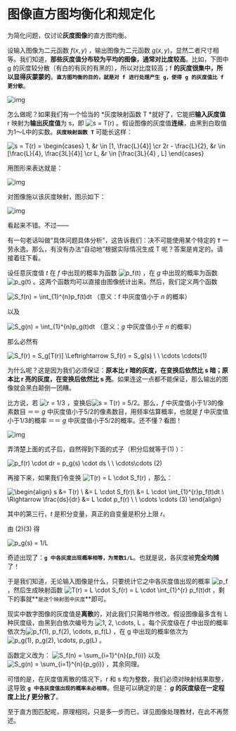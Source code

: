 
# 图像直方图均衡化和规定化

为简化问题，仅讨论**灰度图像**的直方图均衡。

设输入图像为二元函数 $f(x, y)$ ，输出图像为二元函数 $g(x, y)$，显然二者尺寸相等。我们知道，**那些灰度值分布较为平均的图像，通常对比度较高**。比如，下图中 g 的灰度较分散（有白的有灰的有黑的），所以对比度较高；f **的灰度很集中，所以显得灰蒙蒙的**。**`直方图均衡的目的，就是对 f 进行处理产生 g，使得 g 的灰度值比 f 更分散`**。

![img](https://pic4.zhimg.com/80/v2-a3ee22f43f9d9ba6b651766811e30593_hd.jpg)

怎么做呢？如果我们有一个恰当的 *灰度映射函数 T *就好了，它能把**输入灰度值** r 映射为**输出灰度值**为 s，即 ![s = T(r)](https://www.zhihu.com/equation?tex=s+%3D+T%28r%29) 。假设图像的灰度值**连续**，由黑到白取值为1～L中的实数。**`灰度映射函数 T`** 可能长这样：

![s = T(r) = \begin{cases} 1, &r \in [1, \frac{L}{4}] \cr 2r - \frac{L}{2}, &r \in [\frac{L}{4}, \frac{3L}{4}] \cr L, &r \in [\frac{3L}{4} , L] \end{cases}](https://www.zhihu.com/equation?tex=s+%3D+T%28r%29+%3D+%5Cbegin%7Bcases%7D+1%2C+%26r+%5Cin+%5B1%2C+%5Cfrac%7BL%7D%7B4%7D%5D+%5Ccr+2r+-+%5Cfrac%7BL%7D%7B2%7D%2C+%26r+%5Cin+%5B%5Cfrac%7BL%7D%7B4%7D%2C+%5Cfrac%7B3L%7D%7B4%7D%5D+%5Ccr+L%2C+%26r+%5Cin+%5B%5Cfrac%7B3L%7D%7B4%7D+%2C+L%5D+%5Cend%7Bcases%7D)

用图形来表达就是：

![img](https://pic1.zhimg.com/80/v2-b0259ed13c3f2c80e6fc733db1e1433b_hd.jpg)

对图像施以该灰度映射，图示如下：

![img](https://pic1.zhimg.com/80/v2-138b41f4ff605da60a506e2ed826d948_hd.jpg)

看起来不错。不过——

有一句老话叫做“具体问题具体分析”，这告诉我们：决不可能使用某个特定的 **`T`** 一劳永逸。那么，有没有办法“自动地”根据实际情况生成 T 呢？答案是肯定的。请接着往下看。

设任意灰度值 $t$ 在 $f$ 中出现的概率为函数 ![p_f(t)](https://www.zhihu.com/equation?tex=p_f%28t%29) ，在 $g$ 中出现的概率为函数 ![p_g(t)](https://www.zhihu.com/equation?tex=p_g%28t%29) 。这两个函数均可以直接由图像统计出来。然后，我们定义两个函数

![S_f(n) = \int_{1}^{n}p_f(t)dt](https://www.zhihu.com/equation?tex=S_f%28n%29+%3D+%5Cint_%7B1%7D%5E%7Bn%7Dp_f%28t%29dt) （意义：f 中灰度值小于 $n$ 的概率）

以及

![S_g(n) = \int_{1}^{n}p_g(t)dt](https://www.zhihu.com/equation?tex=S_g%28n%29+%3D+%5Cint_%7B1%7D%5E%7Bn%7Dp_g%28t%29dt) （意义：$g$ 中灰度值小于 $n$ 的概率）

那么必然有

![S_f(r) = S_g[T(r)] \Leftrightarrow S_f(r) = S_g(s) \ \ \cdots \cdots(1)](https://www.zhihu.com/equation?tex=S_f%28r%29+%3D+S_g%5BT%28r%29%5D+%5CLeftrightarrow+S_f%28r%29+%3D+S_g%28s%29+%5C+%5C+%5Ccdots+%5Ccdots%281%29)

为什么呢？这是因为我们必须保证：**原本比 r 暗的灰度，在变换后依然比 s 暗；原本比 r 亮的灰度，在变换后依然比 s 亮**。如果连这一点都不能保证，那么输出的图像就会黑白颠倒一团糟。

比方说，若 ![r = 1/3](https://www.zhihu.com/equation?tex=r+%3D+1%2F3) ，变换后![s = T(r) = 5/2](https://www.zhihu.com/equation?tex=s+%3D+T%28r%29+%3D+5%2F2)。那么，$f$ 中灰度值小于$1/3$的像素数目 ＝＝ $g$ 中灰度值小于5/2的像素数目，用频率估算概率，也就是 $f$ 中灰度值小于1/3的概率 ＝＝ $g$ 中灰度值小于5/2的概率。还不懂？看图！

![img](https://pic2.zhimg.com/80/v2-8442991c72072f0c82c95def19912f6a_hd.jpg)

弄清楚上面的式子后，自然得到下面的式子（积分后就等于(1) ）：

![p_f(r) \cdot dr = p_g(s) \cdot ds \ \ \cdots\cdots (2)](https://www.zhihu.com/equation?tex=p_f%28r%29+%5Ccdot+dr+%3D+p_g%28s%29+%5Ccdot+ds+%5C+%5C+%5Ccdots%5Ccdots+%282%29)

再接下来，如果我们令变换 ![T(r) = L \cdot S_f(r)](https://www.zhihu.com/equation?tex=T%28r%29+%3D+L+%5Ccdot+S_f%28r%29) ，那么：

![\begin{align} s &= T(r) \\ &= L \cdot S_f(r)\\ &= L \cdot \int_{1}^{r}p_f(t)dt \\ \Rightarrow \frac{ds}{dr} &= L \cdot p_f(r) \ \ \cdots \cdots (3) \end{align}](https://www.zhihu.com/equation?tex=%5Cbegin%7Balign%7D+s+%26%3D+T%28r%29+%5C%5C+%26%3D+L+%5Ccdot+S_f%28r%29%5C%5C+%26%3D+L+%5Ccdot+%5Cint_%7B1%7D%5E%7Br%7Dp_f%28t%29dt+%5C%5C+%5CRightarrow+%5Cfrac%7Bds%7D%7Bdr%7D+%26%3D+L+%5Ccdot+p_f%28r%29+%5C+%5C+%5Ccdots+%5Ccdots+%283%29+%5Cend%7Balign%7D)

其中的第三行，$t$ 是积分变量，真正的自变量是积分上限 $r$。

由 (2)(3) 得

![p_g(s) = 1/L](https://www.zhihu.com/equation?tex=p_g%28s%29+%3D+1%2FL)

奇迹出现了：**`g 中各灰度出现概率相等，为常数1/L`**。也就是说，各灰度被**完全均摊**了！

于是我们知道，无论输入图像是什么，只要统计它之中各灰度值出现的概率 ![p_f](https://www.zhihu.com/equation?tex=p_f) ，然后生成映射函数 ![T(r) = L \cdot S_f(r) = L \cdot \int_{1}^{r} p_f(t)dt](https://www.zhihu.com/equation?tex=T%28r%29+%3D+L+%5Ccdot+S_f%28r%29+%3D+L+%5Ccdot+%5Cint_%7B1%7D%5E%7Br%7D+p_f%28t%29dt) ，剩下的事就**`是逐个映射图中灰度`**即可。

现实中数字图像的灰度值是**离散**的，对此我们只需略作修改。假设图像最多含有 L 种灰度级，由黑到白依次编号为 ![1, 2, \cdots, L](https://www.zhihu.com/equation?tex=1%2C+2%2C+%5Ccdots%2C+L) 。每个灰度级在 $f$ 中出现的概率依次为![p_f(1), p_f(2), \cdots, p_f(L)](https://www.zhihu.com/equation?tex=p_f%281%29%2C+p_f%282%29%2C+%5Ccdots%2C+p_f%28L%29) ，在 g 中出现的概率依次为 ![p_g(1), p_g(2), \cdots, p_g(L)](https://www.zhihu.com/equation?tex=p_g%281%29%2C+p_g%282%29%2C+%5Ccdots%2C+p_g%28L%29) 。

函数定义改为： ![S_f(n) = \sum_{i=1}^{n}{p_f(i)}](https://www.zhihu.com/equation?tex=S_f%28n%29+%3D+%5Csum_%7Bi%3D1%7D%5E%7Bn%7D%7Bp_f%28i%29%7D)  以及  ![S_g(n) = \sum_{i=1}^{n}{p_g(i)}](https://www.zhihu.com/equation?tex=S_g%28n%29+%3D+%5Csum_%7Bi%3D1%7D%5E%7Bn%7D%7Bp_g%28i%29%7D) ，其余同理。

可惜的是，在灰度值离散的情况下，r 和 s 均为整数，我们必须对映射结果取整，这导致 **`g 中各灰度值出现的概率未必相等`**。但是可以确定的是： **$g$ 的灰度级在一定程度上比 $f$ 更分散了**。

至于直方图匹配呢，原理相同，只是多一步而已，详见图像处理教材，在此不再赘述。